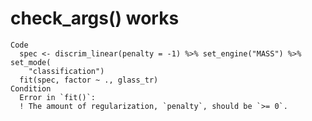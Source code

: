 # check_args() works

    Code
      spec <- discrim_linear(penalty = -1) %>% set_engine("MASS") %>% set_mode(
        "classification")
      fit(spec, factor ~ ., glass_tr)
    Condition
      Error in `fit()`:
      ! The amount of regularization, `penalty`, should be `>= 0`.

